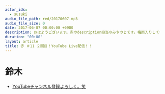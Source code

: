 ```yaml
---
actor_ids:
  - suzuki
audio_file_path: red/20170607.mp3
audio_file_size: 0
date: 2017-06-07 00:00:00 +0900
description: おはようございます。赤のdescription担当のみやのじです。梅雨入りしているっぽいですが、皆さんいかがお過ごしですか？僕の今日の目標はたっきーのゲーミングPC調達編の動画をあげる事です！
duration: "00:00"
layout: article
title: 赤 ＃11 ２回目！YouTube Live配信！！
---
```

# 鈴木
* [YouTubeチャンネル登録よろしく。笑](https://www.youtube.com/channel/UCqTozqKO5AWD8OccCnW3Rvw)
